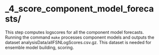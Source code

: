 # _4_score_component_model_forecasts/

This step computes logscores for all the component model forecasts.
Running the command `make` processes component models and outputs the dataset analysisData/allFSNLogScores.csv.gz.
This dataset is needed for ensemble model building, scoring.


